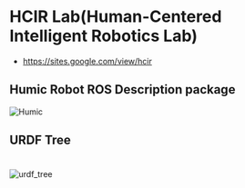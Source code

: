 # HCIR Lab(Human-Centered Intelligent Robotics Lab)
   * https://sites.google.com/view/hcir
## Humic Robot ROS Description package

![Humic](https://user-images.githubusercontent.com/37207332/88205951-79d76800-cc88-11ea-9cc7-21b1377cbb3e.jpg)


## URDF Tree
#
![urdf_tree](https://user-images.githubusercontent.com/37207332/111419348-a74bb700-872c-11eb-878c-68fda43c0a4a.jpg)
